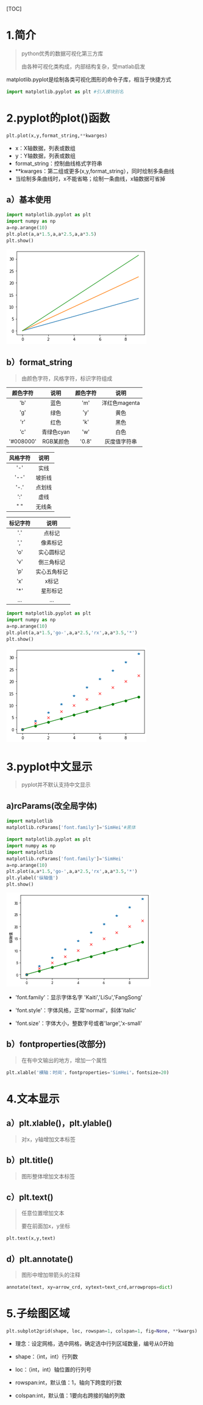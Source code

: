 [TOC]

# 1.简介

> python优秀的数据可视化第三方库
>
> 由各种可视化类构成，内部结构复杂，受matlab启发

matplotlib.pyplot是绘制各类可视化图形的命令子库，相当于快捷方式

```py
import matplotlib.pyplot as plt #引入模块别名
```



# 2.pyplot的plot()函数

```py
plt.plot(x,y,format_string,**kwarges)
```

* x：X轴数据，列表或数组
* y：Y轴数据，列表或数组
* format_string：控制曲线格式字符串
* **kwarges：第二组或更多(x,y,format_string），同时绘制多条曲线
* 当绘制多条曲线时，x不能省略；绘制一条曲线，x轴数据可省掉

## a）基本使用

```py
import matplotlib.pyplot as plt 
import numpy as np
a=np.arange(10)
plt.plot(a,a*1.5,a,a*2.5,a,a*3.5)
plt.show()
```

![](img/1.matplotlib库入门.assets/plot.png)

## b）format_string

> 由颜色字符，风格字符，标识字符组成

| 颜色字符  |    说明    | 颜色字符 |     说明      |
| :-------: | :--------: | :------: | :-----------: |
|    'b'    |    蓝色    |   'm'    | 洋红色magenta |
|    'g'    |    绿色    |   'y'    |     黄色      |
|    'r'    |    红色    |   'k'    |     黑色      |
|    'c'    | 青绿色cyan |   'w'    |     白色      |
| '#008000' | RGB某颜色  |  '0.8'   | 灰度值字符串  |

| 风格字符 |  说明  |
| :------: | :----: |
|   '-'    |  实线  |
|   '--'   | 坡折线 |
|   '-.'   | 点划线 |
|   ':'    |  虚线  |
|   " "    | 无线条 |

| 标记字符 |     说明     |
| :------: | :----------: |
|   '.'    |    点标记    |
|   ','    |   像素标记   |
|   'o'    |  实心圆标记  |
|   'v'    |  倒三角标记  |
|   'p'    | 实心五角标记 |
|   'x'    |    x标记     |
|   '*'    |   星形标记   |
|   ...    |     ...      |

```py
import matplotlib.pyplot as plt 
import numpy as np
a=np.arange(10)
plt.plot(a,a*1.5,'go-',a,a*2.5,'rx',a,a*3.5,'*')
plt.show()
```

![](img/1.matplotlib库入门.assets/biaoji.png)

# 3.pyplot中文显示

> pyplot并不默认支持中文显示

## a)rcParams(改全局字体)

```py
import matplotlib
matplotlib.rcParams['font.family']='SimHei'#黑体
```

```py
import matplotlib.pyplot as plt 
import numpy as np
import matplotlib
matplotlib.rcParams['font.family']='SimHei'
a=np.arange(10)
plt.plot(a,a*1.5,'go-',a,a*2.5,'rx',a,a*3.5,'*')
plt.ylabel('纵轴值')
plt.show()
```

![](img/1.matplotlib库入门.assets/hanzi.png)

* 'font.family'：显示字体名字 'Kaiti','LiSu','FangSong'
* 'font.style'：字体风格，正常'normal'，斜体'italic'

* 'font.size'：字体大小，整数字号或者'large','x-small'

## b）fontproperties(改部分)

>  在有中文输出的地方，增加一个属性

```py
plt.xlable('横轴：时间'，fontproperties='SimHei'，fontsize=20)
```



# 4.文本显示

## a）plt.xlable()，plt.ylable()

> 对x，y轴增加文本标签

## b）plt.title()

> 图形整体增加文本标签

## c）plt.text()

> 任意位置增加文本
>
> 要在前面加x，y坐标 

```py
plt.text(x,y,text)
```

## d）plt.annotate()

> 图形中增加带箭头的注释

```py
annotate(text, xy=arrow_crd, xytext=text_crd,arrowprops=dict)
```



# 5.子绘图区域

```py
plt.subplot2grid(shape, loc, rowspan=1, colspan=1, fig=None, **kwargs)
```

* 理念：设定网格，选中网格，确定选中行列区域数量，编号从0开始
* shape：（int，int）行列数
* loc：（int，int）轴位置的行列号

* rowspan:int，默认值：1，轴向下跨度的行数
* colspan:int，默认值：1要向右跨接的轴的列数



